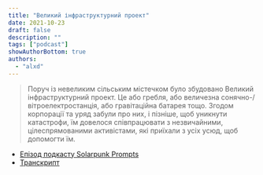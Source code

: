 ```yaml
---
title: "Великий інфраструктурний проект"
date: 2021-10-23
draft: false
description: ""
tags: ["podcast"]
showAuthorBottom: true
authors:
  - "alxd"
---
```


> Поруч із невеликим сільським містечком було збудовано Великий інфраструктурний проект. Це або гребля, або величезна сонячно-/вітроелектростанція, або гравітаційна батарея тощо. Згодом корпорації та уряд забули про них, і пізніше, щоб уникнути катастрофи, їм довелося співпрацювати з незвичайними, цілеспрямованими активістами, які приїхали з усіх усюд, щоб допомогти їм.

- [Епізод подкасту Solarpunk Prompts](https://podcast.tomasino.org/@SolarpunkPrompts/episodes/the-great-infrastructure-project)
- [Транскрипт](https://wiki.tomasino.org/writing/Solarpunk-Prompts---The-Great-Infrastructural-Project)
